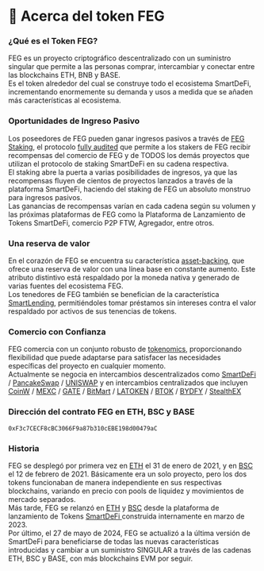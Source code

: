 # 🙊 Acerca del token FEG

### ¿Qué es el Token FEG?

FEG es un proyecto criptográfico descentralizado con un suministro singular que permite a las personas comprar, intercambiar y conectar entre las blockchains ETH, BNB y BASE.\
Es el token alrededor del cual se construye todo el ecosistema SmartDeFi, incrementando enormemente su demanda y usos a medida que se añaden más características al ecosistema.

### Oportunidades de Ingreso Pasivo

Los poseedores de FEG pueden ganar ingresos pasivos a través de [FEG Staking](../feg-staking/), el protocolo [fully audited](../../welcome/security-audits.md) que permite a los stakers de FEG recibir recompensas del comercio de FEG y de TODOS los demás proyectos que utilizan el protocolo de staking SmartDeFi en su cadena respectiva.\
El staking abre la puerta a varias posibilidades de ingresos, ya que las recompensas fluyen de cientos de proyectos lanzados a través de la plataforma SmartDeFi, haciendo del staking de FEG un absoluto monstruo para ingresos pasivos.\
Las ganancias de recompensas varían en cada cadena según su volumen y las próximas plataformas de FEG como la Plataforma de Lanzamiento de Tokens SmartDeFi, comercio P2P FTW, Agregador, entre otros.

### Una reserva de valor

En el corazón de FEG se encuentra su característica [asset-backing](../../smartdefi-tm-platform/smartdefi-protocol/asset-backing.md), que ofrece una reserva de valor con una línea base en constante aumento. Este atributo distintivo está respaldado por la moneda nativa y generado de varias fuentes del ecosistema FEG.\
Los tenedores de FEG también se benefician de la característica [SmartLending](../../smartdefi-tm-platform/smartdefi-protocol/smartlending.md), permitiéndoles tomar préstamos sin intereses contra el valor respaldado por activos de sus tenencias de tokens.

### Comercio con Confianza

FEG comercia con un conjunto robusto de [tokenomics](feg-tokenomics.md), proporcionando flexibilidad que puede adaptarse para satisfacer las necesidades específicas del proyecto en cualquier momento.\
Actualmente se negocia en intercambios descentralizados como [SmartDeFi](https://smartdefi.com) / [PancakeSwap](https://pancakeswap.finance/swap?outputCurrency=0xF3c7CECF8cBC3066F9a87b310cEBE198d00479aC) / [UNISWAP](https://app.uniswap.org/) y en intercambios centralizados que incluyen [CoinW](https://www.coinw.com/frontSpot/spottrade?symbol=1388) /  [MEXC](https://www.mexc.com/exchange/FEG\_USDT?\_from=search\_spot\_trade) / [GATE](https://www.gate.io/trade/FEG\_USDT) / [BitMart](https://www.bitmart.com/trade/en-US?symbol=FEG\_USDT) / [LATOKEN](https://latoken.com/exchange/FEG\_USDT) / [BTOK](https://d65535.com/FEGCHATCN) / [BYDFY](https://www.bydfi.com/en/spot/feg\_usdt?mode=pro) / [StealthEX](https://stealthex.io/exchange/new/)&#x20;

### Dirección del contrato FEG en ETH, BSC y BASE

```
0xF3c7CECF8cBC3066F9a87b310cEBE198d00479aC
```

### Historia

FEG se desplegó por primera vez en [ETH](https://etherscan.io/address/0x389999216860AB8E0175387A0c90E5c52522C945) el 31 de enero de 2021, y en [ BSC](https://bscscan.com/address/0xacfc95585d80ab62f67a14c566c1b7a49fe91167) el 12 de febrero de 2021. Básicamente era un solo proyecto, pero los dos tokens funcionaban de manera independiente en sus respectivas blockchains, variando en precio con pools de liquidez y movimientos de mercado separados.\
Más tarde, FEG se relanzó en [ETH](https://etherscan.io/address/0xbededDf2eF49E87037c4fb2cA34d1FF3D3992A11) y [BSC](https://bscscan.com/address/0xbededDf2eF49E87037c4fb2cA34d1FF3D3992A11) desde la plataforma de lanzamiento de Tokens [SmartDeFi ](broken-reference) construida internamente en marzo de 2023.\
Por último, el 27 de mayo de 2024, FEG se actualizó a la última versión de SmartDeFi para beneficiarse de todas las nuevas características introducidas y cambiar a un suministro SINGULAR a través de las cadenas ETH, BSC y BASE, con más blockchains EVM por seguir.